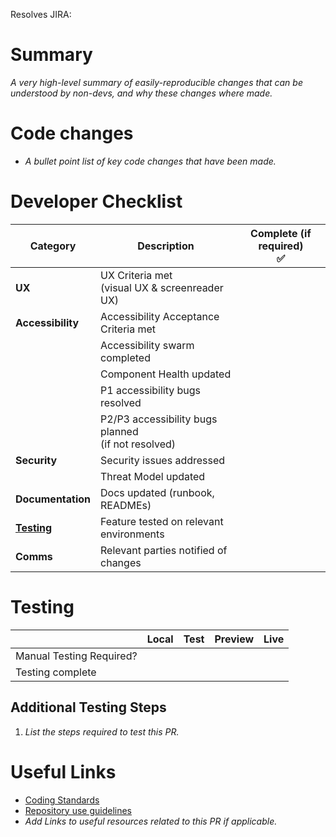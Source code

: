 Resolves JIRA: 

Summary
======
_A very high-level summary of easily-reproducible changes that can be understood by non-devs, and why these changes where made._

Code changes
======
- _A bullet point list of key code changes that have been made._


Developer Checklist
======

| Category | Description | Complete (if required) <br> ✅ |  
| -- | -- | :--: |
| **UX** | UX Criteria met <br />(visual UX & screenreader UX) | | 
| **Accessibility** | Accessibility Acceptance Criteria met | | 
| | Accessibility swarm completed | |
| | Component Health updated | |  
| | P1 accessibility bugs resolved | | 
| | P2/P3 accessibility bugs planned <br />(if not resolved) | | 
| **Security** | Security issues addressed | 
| | Threat Model updated | 
| **Documentation** | Docs updated (runbook, READMEs) | 
| **[Testing](#testing)** | Feature tested on relevant environments |
| **Comms** | Relevant parties notified of changes | | 


Testing
======

|  | Local | Test | Preview | Live |
| -- | :--: | :--: | :--: | :--: | 
| Manual Testing Required?  | | | |
| Testing complete | | | |


## Additional Testing Steps
1. _List the steps required to test this PR._


Useful Links
======
 - [Coding Standards](https://github.com/bbc/simorgh/blob/latest/docs/Coding-Standards/README.md)
 - [Repository use guidelines](https://github.com/bbc/simorgh-infrastructure/blob/latest/documentation/repository-guidelines.md)
- _Add Links to useful resources related to this PR if applicable._

